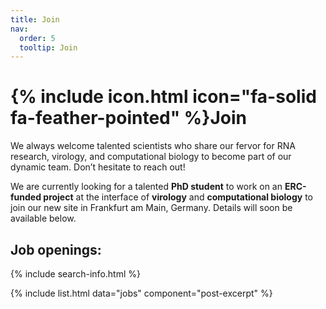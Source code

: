 ```yaml
---
title: Join
nav:
  order: 5
  tooltip: Join
---
```


# {% include icon.html icon="fa-solid fa-feather-pointed" %}Join

We always welcome talented scientists who share our fervor for RNA research, virology, and computational biology to become part of our dynamic team. Don’t hesitate to reach out!

We are currently looking for a talented **PhD student** to work on an **ERC-funded project** at the interface of **virology** and **computational biology** to join our new site in Frankfurt am Main, Germany. Details will soon be available below.

## Job openings:


{% include search-info.html %}

{% include list.html data="jobs" component="post-excerpt" %}

